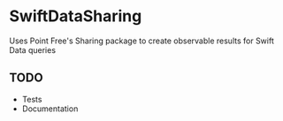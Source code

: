 # SwiftDataSharing
Uses Point Free's Sharing package to create observable results for Swift Data queries

## TODO
- Tests
- Documentation

